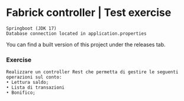 # Fabrick controller | Test exercise

    Springboot (JDK 17)
    Database connection located in application.properties

You can find a built version of this project under the releases tab.

### Exercise

    Realizzare un controller Rest che permetta di gestire le seguenti operazioni sul conto:
    • Lettura saldo;
    • Lista di transazioni
    • Bonifico;
